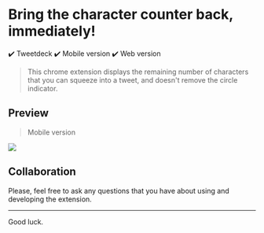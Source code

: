 # Bring the character counter back, immediately!
✔️ Tweetdeck
✔️ Mobile version
✔️ Web version
> This chrome extension displays the remaining number of characters that you can squeeze into a tweet, and doesn't remove the circle indicator.



## Preview
> Mobile version

![](https://lh3.googleusercontent.com/YCZQOXWRTm1xT_5EskOhM8Rwa6SGxsV2bAuHegKN6dPlXQzH5KDijbUEkaLQSMqWTVXEupfPpKM=w640-h400-e365)

## Collaboration

Please, feel free to ask any questions that you have about using and developing the extension.

---
Good luck.
